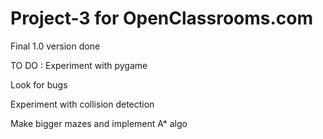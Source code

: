 # Project-3 for OpenClassrooms.com

Final 1.0 version done

TO DO : Experiment with pygame

Look for bugs

Experiment with collision detection

Make bigger mazes and implement A* algo

